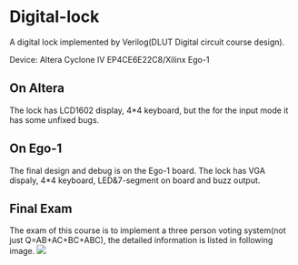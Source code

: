 # Digital-lock
A digital lock implemented by Verilog(DLUT Digital circuit course design).

Device: Altera Cyclone IV EP4CE6E22C8/Xilinx Ego-1

## On Altera
The lock has LCD1602 display, 4*4 keyboard, but the for the input mode it has some unfixed bugs.

## On Ego-1
The final design and debug is on the Ego-1 board. The lock has VGA dispaly, 4*4 keyboard, LED&7-segment on board and buzz output.

## Final Exam
The exam of this course is to implement a three person voting system(not just Q=AB+AC+BC+ABC), the detailed information is listed in following image.
![](https://github.com/tbh111/Digital-clock/blob/master/exam.jpg)
